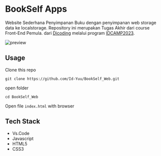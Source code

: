 # BookSelf Apps
Website Sederhana Penyimpanan Buku dengan penyimpanan web storage data ke localstorage. Repository ini merupakan Tugas Akhir dari course Front-End Pemula. dari [Dicoding](https://www.dicoding.com/academies/315) melalui program [IDCAMP2023](https://idcamp.ioh.co.id/).

![preview](https://github.com/Id-Yuu/BookSelf_Web/assets/122996864/193bf1d1-9a01-4220-b38d-0d7091243f63)

## Usage
Clone this repo
```
git clone https://github.com/Id-Yuu/BookSelf_Web.git
```
open folder
```
cd BookSelf_Web
```
Open file `index.html` with browser

## Tech Stack
- Vs.Code
- Javascript
- HTML5
- CSS3

